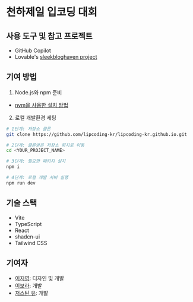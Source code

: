 # 천하제일 입코딩 대회

## 사용 도구 및 참고 프로젝트

- GitHub Copilot
- Lovable's [sleekbloghaven project](https://lovable.dev/projects/ec05ba79-234e-4be5-a727-83aee50417dc)

## 기여 방법

1. Node.js와 npm 준비
  - [nvm을 사용한 설치 방법](https://github.com/nvm-sh/nvm#installing-and-updating)

2. 로컬 개발환경 세팅

```sh
# 1단계: 저장소 클론
git clone https://github.com/lipcoding-kr/lipcoding-kr.github.io.git

# 2단계: 클론받은 저장소 위치로 이동
cd <YOUR_PROJECT_NAME>

# 3단계: 필요한 패키지 설치
npm i

# 4단계: 로컬 개발 서버 실행
npm run dev
```

## 기술 스택

- Vite
- TypeScript
- React
- shadcn-ui
- Tailwind CSS

## 기여자
- [이지영](https://github.com/jjjjiyoung): 디자인 및 개발
- [이보라](https://github.com/Violet-Bora-Lee): 개발
- [저스틴 유](https://github.com/justinyoo): 개발